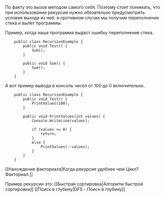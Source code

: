 По факту это вызов методом самого себя. Поэтому стоит понимать, что при использовании рекурсии нужно обязательно предусмотреть условия выхода из неё, в противном случае мы получим переполнение стека и вылет программы.

Пример, когда наша программа выдаст ошибку переполнения стека.
```Csharp
    public class RecursionExample {
        public void Test() {
            Sum();
        }

        public void Sum() {
            Sum();
        }
    }
```

А вот пример вывода в консоль чисел от 100 до 0 включительно.
```Csharp
    public class RecursionExample {
        public void Test() {
            PrintValues(100);
        }

        public void PrintValues(int values) {
            Console.WriteLine(values);

            if (values <= 0) {
                return;
            }
            else {
                PrintValues(--values);
            }
        }
    }
```

[[Нахождение факториала|Когда рекурсия удобнее чем Цикл? Факториал.]]

Пример рекурсии это:
[[Быстрая сортировка|Алгоритм быстрой сортировки]]
[[Поиск в глубину|DFS - Поиск в глубину]]